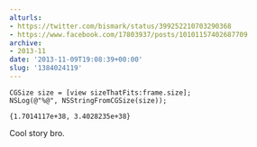```yaml
---
alturls:
- https://twitter.com/bismark/status/399252210703290368
- https://www.facebook.com/17803937/posts/10101157402687709
archive:
- 2013-11
date: '2013-11-09T19:08:39+00:00'
slug: '1384024119'
---
```


```
CGSize size = [view sizeThatFits:frame.size];
NSLog(@"%@", NSStringFromCGSize(size));
```

```
{1.7014117e+38, 3.4028235e+38}
```

Cool story bro.

